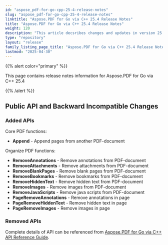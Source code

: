 ```yaml
---
id: "aspose_pdf-for-go-cpp-25-4-release-notes"
slug: "aspose_pdf-for-go-cpp-25-4-release-notes"
linktitle: "Aspose.PDF for Go via C++ 25.4 Release Notes"
title: "Aspose.PDF for Go via C++ 25.4 Release Notes"
weight: 120
description: "This article decsribes changes and updates in version 25.4 of Aspose.PDF for Go via C++"
type: "repository"
layout: "release"
family_listing_page_title: "Aspose.PDF for Go via C++ 25.4 Release Notes"
lastmod: "2025-04-30"
---
```


{{% alert color="primary" %}}

This page contains release notes information for Aspose.PDF for Go via C++ 25.4

{{% /alert %}}

## Public API and Backward Incompatible Changes

### Added APIs

Core PDF functions:
* **Append** - Append pages from another PDF-document

Organize PDF functions:
* **RemoveAnnotations** - Remove annotations from PDF-document
* **RemoveAttachments** - Remove attachments from PDF-document
* **RemoveBlankPages** - Remove blank pages from PDF-document
* **RemoveBookmarks** - Remove bookmarks from PDF-document
* **RemoveHiddenText** - Remove hidden text from PDF-document
* **RemoveImages** - Remove images from PDF-document
* **RemoveJavaScripts** - Remove java scripts from PDF-document
* **PageRemoveAnnotations** - Remove annotations in page
* **PageRemoveHiddenText** - Remove hidden text in page
* **PageRemoveImages** - Remove images in page

### Removed APIs

Complete details of API can be referenced from [Aspose.PDF for Go via C++ API Reference Guide](https://reference.aspose.com/pdf/go-cpp/).